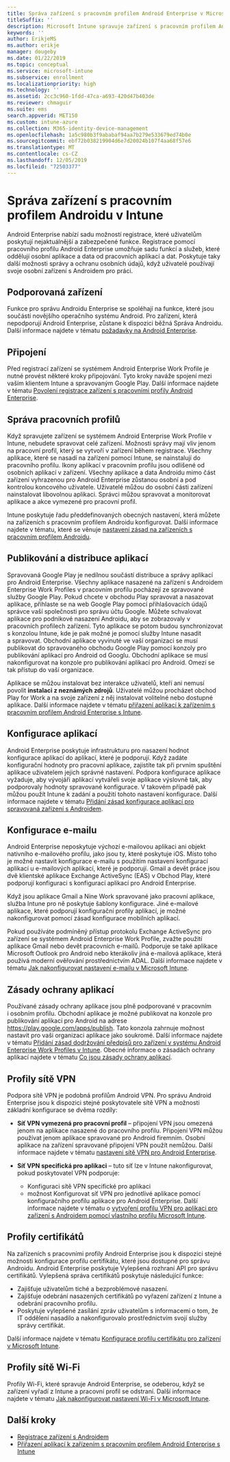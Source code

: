 ```yaml
---
title: Správa zařízení s pracovním profilem Android Enterprise v Microsoft Intune
titleSuffix: ''
description: Microsoft Intune spravuje zařízení s pracovním profilem Android Enterprise, která poskytují další možnosti správy a ochranu osobních údajů, když uživatelé používají svoje osobní zařízení s Androidem pro práci.
keywords: ''
author: ErikjeMS
ms.author: erikje
manager: dougeby
ms.date: 01/22/2019
ms.topic: conceptual
ms.service: microsoft-intune
ms.subservice: enrollment
ms.localizationpriority: high
ms.technology: ''
ms.assetid: 2cc3c960-1fdd-47ca-a693-420d47b403de
ms.reviewer: chmaguir
ms.suite: ems
search.appverid: MET150
ms.custom: intune-azure
ms.collection: M365-identity-device-management
ms.openlocfilehash: 1a5c980b3f9ababaf94aa7b279e533679ed74b0e
ms.sourcegitcommit: ebf72b038219904d6e7d20024b107f4aa68f57e6
ms.translationtype: MT
ms.contentlocale: cs-CZ
ms.lasthandoff: 12/05/2019
ms.locfileid: "72503377"
---
```

# <a name="manage-android-work-profile-devices-with-intune"></a>Správa zařízení s pracovním profilem Androidu v Intune

Android Enterprise nabízí sadu možností registrace, které uživatelům poskytují nejaktuálnější a zabezpečené funkce. Registrace pomocí pracovního profilu Android Enterprise umožňuje sadu funkcí a služeb, které oddělují osobní aplikace a data od pracovních aplikací a dat. Poskytuje taky další možnosti správy a ochranu osobních údajů, když uživatelé používají svoje osobní zařízení s Androidem pro práci. 

## <a name="supported-devices"></a>Podporovaná zařízení

Funkce pro správu Androidu Enterprise se spoléhají na funkce, které jsou součástí novějšího operačního systému Android. Pro zařízení, která nepodporují Android Enterprise, zůstane k dispozici běžná Správa Androidu. Další informace najdete v tématu [požadavky na Android Enterprise](https://support.google.com/work/android/answer/6174145?hl=en&ref_topic=6151012).

## <a name="onboarding"></a>Připojení

Před registrací zařízení se systémem Android Enterprise Work Profile je nutné provést některé kroky připojování. Tyto kroky naváže spojení mezi vaším klientem Intune a spravovaným Google Play. Další informace najdete v tématu [Povolení registrace zařízení s pracovními profily Android Enterprise](android-work-profile-enroll.md).

## <a name="work-profile-management"></a>Správa pracovních profilů

Když spravujete zařízení se systémem Android Enterprise Work Profile v Intune, nebudete spravovat celé zařízení. Možnosti správy mají vliv jenom na pracovní profil, který se vytvoří v zařízení během registrace. Všechny aplikace, které se nasadí na zařízení pomocí Intune, se nainstalují do pracovního profilu. Ikony aplikací v pracovním profilu jsou odlišené od osobních aplikací v zařízení. Všechny aplikace a data Androidu mimo část zařízení vyhrazenou pro Android Enterprise zůstanou osobní a pod kontrolou koncového uživatele. Uživatelé můžou do osobní části zařízení nainstalovat libovolnou aplikaci. Správci můžou spravovat a monitorovat aplikace a akce vymezené pro pracovní profil.

Intune poskytuje řadu předdefinovaných obecných nastavení, která můžete na zařízeních s pracovním profilem Androidu konfigurovat. Další informace najdete v tématu, které se věnuje [nastavení zásad na zařízeních s pracovním profilem Androidu](../protect/compliance-policy-create-android-for-work.md).

## <a name="app-publishing-and-distribution"></a>Publikování a distribuce aplikací

Spravovaná Google Play je nedílnou součástí distribuce a správy aplikací pro Android Enterprise. Všechny aplikace nasazené na zařízení s Androidem Enterprise Work Profiles v pracovním profilu pocházejí ze spravované služby Google Play. Pokud chcete v obchodu Play spravovat a nasazovat aplikace, přihlaste se na web Google Play pomocí přihlašovacích údajů správce vaší společnosti pro správu účtu Google. Můžete schvalovat aplikace pro podnikové nasazení Androidu, aby se zobrazovaly v pracovních profilech zařízení. Tyto aplikace se potom budou synchronizovat s konzolou Intune, kde je pak možné je pomocí služby Intune nasadit a spravovat. Obchodní aplikace vyvinuté ve vaší organizaci se musí publikovat do spravovaného obchodu Google Play pomocí konzoly pro publikování aplikací pro Android od Googlu. Obchodní aplikace se musí nakonfigurovat na konzole pro publikování aplikací pro Android. Omezí se tak přístup do vaší organizace.

Aplikace se můžou instalovat bez interakce uživatelů, kteří ani nemusí povolit **instalaci z neznámých zdrojů**. Uživatelé můžou procházet obchod Play for Work a na svoje zařízení z něj instalovat volitelné nebo dostupné aplikace. Další informace najdete v tématu [přiřazení aplikací k zařízením s pracovním profilem Android Enterprise s Intune](../apps/apps-add-android-for-work.md).

## <a name="app-configuration"></a>Konfigurace aplikací

Android Enterprise poskytuje infrastrukturu pro nasazení hodnot konfigurace aplikací do aplikací, které je podporují. Když zadáte konfigurační hodnoty pro pracovní aplikace, zajistíte tak při prvním spuštění aplikace uživatelem jejich správné nastavení. Podpora konfigurace aplikace vyžaduje, aby vývojáři aplikací vytvářeli svoje aplikace výslovně tak, aby podporovaly hodnoty spravované konfigurace. V takovém případě pak můžou použít Intune k zadání a použití tohoto nastavení konfigurace. Další informace najdete v tématu [Přidání zásad konfigurace aplikací pro spravovaná zařízení s Androidem](../apps/app-configuration-policies-use-android.md).

## <a name="email-configuration"></a>Konfigurace e-mailu

Android Enterprise neposkytuje výchozí e-mailovou aplikaci ani objekt nativního e-mailového profilu, jako jsou ty, které poskytuje iOS. Místo toho je možné nastavit konfigurace e-mailu s použitím nastavení konfigurací aplikací u e-mailových aplikací, které je podporují. Gmail a devět práce jsou dvě klientské aplikace Exchange ActiveSync (EAS) v Obchod Play, které podporují konfiguraci s konfigurací aplikací pro Android Enterprise.

Když jsou aplikace Gmail a Nine Work spravované jako pracovní aplikace, služba Intune pro ně poskytuje šablony konfigurace. Jiné e-mailové aplikace, které podporují konfigurační profily aplikací, je možné nakonfigurovat pomocí zásad konfigurace mobilních aplikací.

Pokud používáte podmíněný přístup protokolu Exchange ActiveSync pro zařízení se systémem Android Enterprise Work Profile, zvažte použití aplikace Gmail nebo devět pracovních e-mailů. Podporuje se také aplikace Microsoft Outlook pro Android nebo kterákoliv jiná e-mailová aplikace, která používá moderní ověřování prostřednictvím ADAL. Další informace najdete v tématu [Jak nakonfigurovat nastavení e-mailu v Microsoft Intune](../configuration/email-settings-configure.md).

## <a name="app-protection-policies"></a>Zásady ochrany aplikací

Používané zásady ochrany aplikace jsou plně podporované v pracovním i osobním profilu. Obchodní aplikace je možné publikovat na konzole pro publikování aplikací pro Android na adrese https://play.google.com/apps/publish. Tato konzola zahrnuje možnost nastavit pro vaši organizaci aplikace jako soukromé. Další informace najdete v tématu [Přidání zásad dodržování předpisů pro zařízení v systému Android Enterprise Work Profiles v Intune](../protect/compliance-policy-create-android-for-work.md). Obecné informace o zásadách ochrany aplikací najdete v tématu [Co jsou zásady ochrany aplikací](../apps/app-protection-policy.md).

## <a name="vpn-profiles"></a>Profily sítě VPN

Podpora sítě VPN je podobná profilům Android VPN. Pro správu Android Enterprise jsou k dispozici stejné poskytovatele sítě VPN a možnosti základní konfigurace se dvěma rozdíly:

- **Síť VPN vymezená pro pracovní profil** – připojení VPN jsou omezená jenom na aplikace nasazené do pracovního profilu. Připojení VPN můžou používat jenom aplikace spravované pro Android firemním. Osobní aplikace na zařízení spravované připojení VPN použít nemůžou. Další informace najdete v tématu [nastavení sítě VPN pro Android Enterprise](../configuration/vpn-settings-android-enterprise.md).

- **Síť VPN specifická pro aplikaci** – tuto síť lze v Intune nakonfigurovat, pokud poskytovatel VPN podporuje:
  - Konfiguraci sítě VPN specifické pro aplikaci
  - možnost Konfigurovat síť VPN pro jednotlivé aplikace pomocí konfiguračního profilu aplikace pro Android Enterprise.
  Další informace najdete v tématu o [vytvoření profilu VPN pro aplikaci pro zařízení s Androidem pomocí vlastního profilu Microsoft Intune](../configuration/android-pulse-secure-per-app-vpn.md).

## <a name="certificate-profiles"></a>Profily certifikátů

Na zařízeních s pracovními profily Android Enterprise jsou k dispozici stejné možnosti konfigurace profilu certifikátu, které jsou dostupné pro správu Androidu. Android Enterprise poskytuje Vylepšená rozhraní API pro správu certifikátů. Vylepšená správa certifikátů poskytuje následující funkce:

- Zajišťuje uživatelům tiché a bezproblémové nasazení.
- Zajišťuje odebrání nasazených certifikátů po vyřazení zařízení z Intune a odebrání pracovního profilu.
- Poskytuje vylepšené zasílání zpráv uživatelům s informacemi o tom, že IT oddělení nasadilo a nakonfigurovalo prostřednictvím svojí služby správy certifikát.

Další informace najdete v tématu [Konfigurace profilu certifikátu pro zařízení v Microsoft Intune](../protect/certificates-configure.md).

## <a name="wi-fi-profiles"></a>Profily sítě Wi-Fi

Profily Wi-Fi, které spravuje Android Enterprise, se odeberou, když se zařízení vyřadí z Intune a pracovní profil se odstraní. Další informace najdete v tématu [Jak nakonfigurovat nastavení Wi-Fi v Microsoft Intune](../configuration/wi-fi-settings-configure.md).

## <a name="next-steps"></a>Další kroky
- [Registrace zařízení s Androidem](android-enroll.md)
- [Přiřazení aplikací k zařízením s pracovním profilem Android Enterprise s Intune](../apps/apps-add-android-for-work.md)
